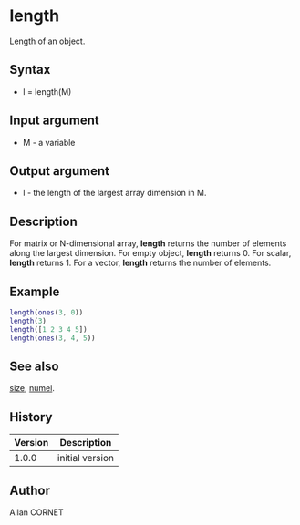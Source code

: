 

# length

Length of an object.

## Syntax

- l = length(M)

## Input argument

 - M - a variable

## Output argument

 - l - the length of the largest array dimension in M.

## Description


  <p>For matrix or N-dimensional array, <b>length</b> returns the number of elements along the largest dimension.
		For empty object, <b>length</b> returns 0. For scalar, <b>length</b> returns 1. For a vector, <b>length</b> returns the number of elements. </p>


## Example

```matlab
length(ones(3, 0))
length(3)
length([1 2 3 4 5])
length(ones(3, 4, 5))
```

## See also

[size](size.md), [numel](numel.md).
## History

|Version|Description|
|------|------|
|1.0.0|initial version|


## Author

Allan CORNET



